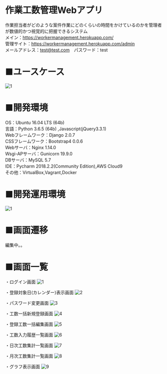 # 作業工数管理Webアプリ
作業担当者がどのような案件作業にどのくらいの時間をかけているのかを管理者が数値的かつ視覚的に把握できるシステム\
メイン：https://workermanagement.herokuapp.com/<br>
管理サイト：https://workermanagement.herokuapp.com/admin<br>
メールアドレス：test@test.com　パスワード：test

# ■ユースケース
![1](https://user-images.githubusercontent.com/40058717/48339609-f2141a80-e6ab-11e8-920e-ab749dda6a7a.png)


# ■開発環境
OS：Ubuntu 16.04 LTS (64b)\
言語：Python 3.6.5 (64b) ,Javascript(jQuery3.3.1)\
Webフレームワーク：Django 2.0.7\
CSSフレームワーク：Bootstrap4 0.0.6\
Webサーバ：Nginx 1.14.0\
Wsgi-APサーバ：Gunicorn 19.9.0\
DBサーバ：MySQL 5.7\
IDE：Pycharm 2018.2.2(Community Edition),AWS Cloud9\
その他：VirtualBox,Vagrant,Docker

# ■開発運用環境
![1](https://user-images.githubusercontent.com/40058717/48880920-ebc53180-ee55-11e8-9b6d-552bc315a7a0.png)

# ■画面遷移
編集中。。

# ■画面一覧
・ログイン画面
![1](https://user-images.githubusercontent.com/40058717/46464857-5963c280-c802-11e8-968a-7e2001d3d29a.png)

・登録対象日(カレンダー)表示画面
![2](https://user-images.githubusercontent.com/40058717/46464858-5963c280-c802-11e8-91ab-dcd883b0aad3.png)

・パスワード変更画面
![3](https://user-images.githubusercontent.com/40058717/46464859-5963c280-c802-11e8-8a2f-a8d3c2e82723.png)

・工数一括新規登録画面
![4](https://user-images.githubusercontent.com/40058717/46464860-59fc5900-c802-11e8-9604-80c791c149d8.png)

・登録工数一括編集画面
![5](https://user-images.githubusercontent.com/40058717/46464861-59fc5900-c802-11e8-851c-f44ed6b29153.png)

・工数入力履歴一覧画面
![6](https://user-images.githubusercontent.com/40058717/46464862-59fc5900-c802-11e8-8c47-98dcb5796332.png)

・日次工数集計一覧画面
![7](https://user-images.githubusercontent.com/40058717/46464863-59fc5900-c802-11e8-80ac-b1dc7eb6c12f.png)

・月次工数集計一覧画面
![8](https://user-images.githubusercontent.com/40058717/46464865-5a94ef80-c802-11e8-8d60-8005c5104b28.png)

・グラフ表示画面
![9](https://user-images.githubusercontent.com/40058717/46464866-5a94ef80-c802-11e8-9af8-4589f34d3b0e.png)
